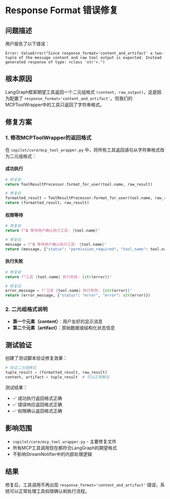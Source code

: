 # Response Format 错误修复

## 问题描述

用户报告了以下错误：

```
Error: ValueError("Since response_format='content_and_artifact' a two-tuple of the message content and raw tool output is expected. Instead generated response of type: <class 'str'>.")
```

## 根本原因

LangGraph框架期望工具返回一个二元组格式 `(content, raw_output)`，这是因为配置了 `response_format='content_and_artifact'`。但我们的MCPToolWrapper中的工具只返回了字符串格式。

## 修复方案

### 1. 修改MCPToolWrapper的返回格式

在 `copilot/core/mcp_tool_wrapper.py` 中，将所有工具返回语句从字符串格式改为二元组格式：

#### 成功执行

```python
# 修复前
return ToolResultProcessor.format_for_user(tool.name, raw_result)

# 修复后
formatted_result = ToolResultProcessor.format_for_user(tool.name, raw_result)
return (formatted_result, raw_result)
```

#### 权限等待

```python
# 修复前
return f"🔒 等待用户确认执行工具: {tool.name}"

# 修复后
message = f"🔒 等待用户确认执行工具: {tool.name}"
return (message, {"status": "permission_required", "tool_name": tool.name})
```

#### 执行失败

```python
# 修复前
return f"工具 {tool.name} 执行失败: {str(error)}"

# 修复后
error_message = f"工具 {tool.name} 执行失败: {str(error)}"
return (error_message, {"status": "error", "error": str(error)})
```

### 2. 二元组格式说明

- **第一个元素（content）**：用户友好的显示消息
- **第二个元素（artifact）**：原始数据或结构化状态信息

## 测试验证

创建了测试脚本验证修复效果：

```python
# 验证二元组格式
tuple_result = (formatted_result, raw_result)
content, artifact = tuple_result  # 可以正常解包
```

测试结果：

- ✅ 成功执行返回格式正确
- ✅ 错误响应返回格式正确  
- ✅ 权限确认返回格式正确

## 影响范围

- `copilot/core/mcp_tool_wrapper.py` - 主要修复文件
- 所有MCP工具调用现在都符合LangGraph的期望格式
- 不影响StreamNotifier中的内部处理逻辑

## 结果

修复后，工具调用不再出现 `response_format='content_and_artifact'` 错误，系统可以正常处理工具权限确认和执行流程。
